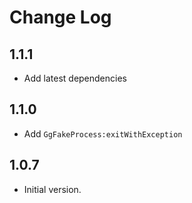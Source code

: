 # Change Log

## 1.1.1

- Add latest dependencies

## 1.1.0

- Add `GgFakeProcess:exitWithException`

## 1.0.7

- Initial version.
